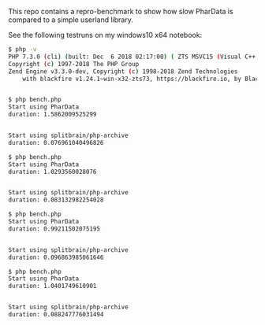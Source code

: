 This repo contains a repro-benchmark to show how slow PharData is compared to a simple userland library.

See the following testruns on my windows10 x64 notebook:

```bash
$ php -v
PHP 7.3.0 (cli) (built: Dec  6 2018 02:17:00) ( ZTS MSVC15 (Visual C++ 2017) x86 )
Copyright (c) 1997-2018 The PHP Group
Zend Engine v3.3.0-dev, Copyright (c) 1998-2018 Zend Technologies
    with blackfire v1.24.1~win-x32-zts73, https://blackfire.io, by Blackfire


$ php bench.php
Start using PharData
duration: 1.5862009525299


Start using splitbrain/php-archive
duration: 0.076961040496826

$ php bench.php
Start using PharData
duration: 1.0293560028076


Start using splitbrain/php-archive
duration: 0.083132982254028

$ php bench.php
Start using PharData
duration: 0.99211502075195


Start using splitbrain/php-archive
duration: 0.096863985061646

$ php bench.php
Start using PharData
duration: 1.0401749610901


Start using splitbrain/php-archive
duration: 0.088247776031494
```